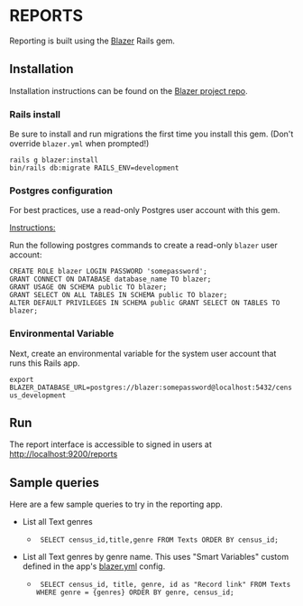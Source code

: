 # REPORTS

Reporting is built using the [Blazer](https://github.com/ankane/blazer) Rails gem.

## Installation

Installation instructions can be found on the [Blazer project repo](https://github.com/ankane/blazer#installation).

### Rails install
Be sure to install and run migrations the first time you install this gem. (Don't override `blazer.yml` when prompted!)

```
rails g blazer:install
bin/rails db:migrate RAILS_ENV=development
```

### Postgres configuration

For best practices, use a read-only Postgres user account with this gem.

[Instructions:](https://github.com/ankane/blazer#postgresql)

Run the following postgres commands to create a read-only `blazer` user account:

```
CREATE ROLE blazer LOGIN PASSWORD 'somepassword';
GRANT CONNECT ON DATABASE database_name TO blazer;
GRANT USAGE ON SCHEMA public TO blazer;
GRANT SELECT ON ALL TABLES IN SCHEMA public TO blazer;
ALTER DEFAULT PRIVILEGES IN SCHEMA public GRANT SELECT ON TABLES TO blazer;
```

### Environmental Variable
Next, create an environmental variable for the system user account that runs this Rails app.

```export BLAZER_DATABASE_URL=postgres://blazer:somepassword@localhost:5432/census_development```


## Run

The report interface is accessible to signed in users at [http://localhost:9200/reports](http://localhost:9200/reports)

## Sample queries

Here are a few sample queries to try in the reporting app.

* List all Text genres
  -      SELECT census_id,title,genre FROM Texts ORDER BY census_id;

* List all Text genres by genre name. This uses "Smart Variables" custom defined in the app's [blazer.yml](config/blazer.yml) config.
  -      SELECT census_id, title, genre, id as "Record link" FROM Texts WHERE genre = {genres} ORDER BY genre, census_id;
